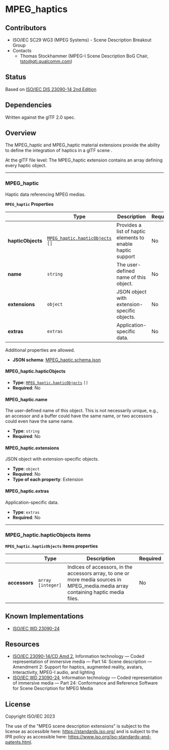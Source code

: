 # MPEG_haptics

## Contributors

* ISO/IEC SC29 WG3 (MPEG Systems) - Scene Description Breakout Group
* Contacts
  * Thomas Stockhammer (MPEG-I Scene Description BoG Chair, tsto@qti.qualcomm.com)

## Status

Based on [ISO/IEC DIS 23090-14 2nd Edition](https://www.iso.org/standard/80900.html)

## Dependencies

Written against the glTF 2.0 spec.

## Overview

The MPEG_haptic and MPEG_haptic material extensions provide the ability to define the integration of haptics in a glTF scene .

At the glTF file level: The MPEG_haptic extension contains an array defining every haptic object.

---------------------------------------
<a name="reference-mpeg_haptic"></a>
### MPEG_haptic

Haptic data referencing MPEG medias.

**`MPEG_haptic` Properties**

|   |Type|Description|Required|
|---|---|---|---|
|**hapticObjects**|[`MPEG_haptic.hapticObjects`](#mpeg_haptichapticobjects-items) `[]`|Provides a list of haptic elements to enable haptic support|No|
|**name**|`string`|The user-defined name of this object.|No|
|**extensions**|`object`|JSON object with extension-specific objects.|No|
|**extras**|`extras`|Application-specific data.|No|

Additional properties are allowed.

* **JSON schema**: [MPEG_haptic.schema.json](./schema/MPEG_haptic.schema.json)

#### MPEG_haptic.hapticObjects

* **Type**: [`MPEG_haptic.hapticObjects`](#mpeg_haptichapticobjects-items) `[]`
* **Required**: No

#### MPEG_haptic.name

The user-defined name of this object.  This is not necessarily unique, e.g., an accessor and a buffer could have the same name, or two accessors could even have the same name.

* **Type**: `string`
* **Required**: No

#### MPEG_haptic.extensions

JSON object with extension-specific objects.

* **Type**: `object`
* **Required**: No
* **Type of each property**: Extension

#### MPEG_haptic.extras

Application-specific data.

* **Type**: `extras`
* **Required**: No

---------------------------------------
<a name="reference-mpeg_haptic"></a>
### MPEG_haptic.hapticObjects items

**`MPEG_haptic.hapticObjects` items properties**

|   |Type|Description|Required|
|---|---|---|---|
|**accessors**|`array` `[integer]`|Indices of accessors, in the accessors array, to one or more media sources in MPEG_media.media array containing haptic media files.|No|


## Known Implementations

* [ISO/IEC WD 23090-24](https://www.iso.org/standard/83696.html)

## Resources

* [ISO/IEC 23090-14/CD Amd 2](https://www.iso.org/standard/86439.html), Information technology — Coded representation of immersive media — Part 14: Scene description — Amendment 2: Support for haptics, augmented reality, avatars, Interactivity, MPEG-I audio, and lighting 
* [ISO/IEC WD 23090-24](https://www.iso.org/standard/83696.html), Information technology — Coded representation of immersive media — Part 24: Conformance and Reference Software for Scene Description for MPEG Media

## License

Copyright ISO/IEC 2023

The use of the "MPEG scene description extensions" is subject to the license as accessible here: https://standards.iso.org/ and is subject to the IPR policy as accessible here: https://www.iso.org/iso-standards-and-patents.html.
